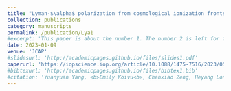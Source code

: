```yaml
---
title: "Lyman-$\alpha$ polarization from cosmological ionization fronts: I. Radiative transfer simulations"
collection: publications
category: manuscripts
permalink: /publication/Lya1
#excerpt: 'This paper is about the number 1. The number 2 is left for future work.'
date: 2023-01-09
venue: 'JCAP'
#slidesurl: 'http://academicpages.github.io/files/slides1.pdf'
paperurl: 'https://iopscience.iop.org/article/10.1088/1475-7516/2023/05/041'
#bibtexurl: 'http://academicpages.github.io/files/bibtex1.bib'
#citation: 'Yuanyuan Yang, <b>Emily Koivu<b>, Chenxiao Zeng, Heyang Long and Christopher M. Hirata (2023). &quot;Lyman-α polarization from cosmological ionization fronts: I. Radiative transfer simulations&quot; <i>JCAP</i>.'
---
```

